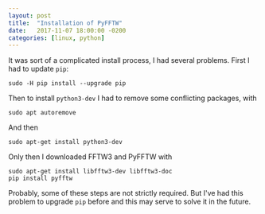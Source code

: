 ```yaml
---
layout: post
title:  "Installation of PyFFTW"
date:   2017-11-07 18:00:00 -0200
categories: [linux, python]
---
```


It was sort of a complicated install process,
I had several problems.
First I had to update `pip`:

    sudo -H pip install --upgrade pip

Then to install `python3-dev` I had to remove
some conflicting packages, with

    sudo apt autoremove

And then

    sudo apt-get install python3-dev

Only then I downloaded FFTW3 and PyFFTW with

```
sudo apt-get install libfftw3-dev libfftw3-doc
pip install pyfftw
```

Probably, some of these steps are not strictly
required. But I've had this problem
to upgrade `pip` before and this may serve
to solve it in the future.
